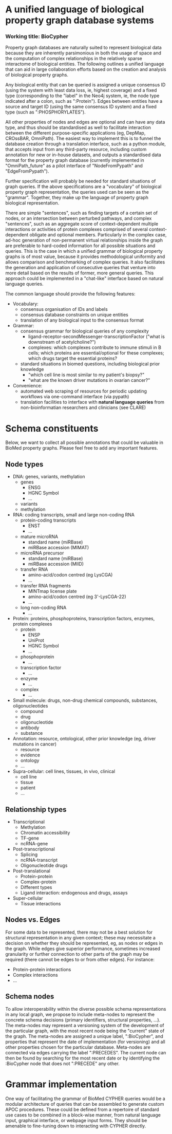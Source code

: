 # A unified language of biological property graph database systems
### Working title: BioCypher

Property graph databases are naturally suited to represent biological data because they are inherently parsimonious in both the usage of space and the computation of complex relationships in the relatively sparse interactome of biological entities. The following outlines a unified language that can aid in large collaboration efforts based on the creation and analysis of biological property graphs.

Any biological entity that can be queried is assigned a unique consensus ID (using the system with least data loss, ie, highest coverage) and a fixed type (corresponding to the "label" in the Neo4j system, ie, the node type indicated after a colon, such as ":Protein"). Edges between entities have a source and target ID (using the same consensus ID system) and a fixed type (such as ":PHOSPHORYLATES").

All other properties of nodes and edges are optional and can have any data type, and thus should be standardised as well to facilitate interaction between the different purpose-specific applications (eg, DepMap, CROssBAR, OmniPath). The easiest way to implement this is to funnel the database creation through a translation interface, such as a python module, that accepts input from any third-party resource, including custom annotation for new or in-house datasets, and outputs a standardised data format for the property graph database (currently implemented in "OmniPath_future" as a pilot interface of "NodeFromPypath" and "EdgeFromPypath").

Further specification will probably be needed for standard situations of graph queries. If the above specifications are a "vocabulary" of biological property graph representation, the queries used can be seen as the "grammar". Together, they make up the language of property graph biological representation.

There are simple "sentences", such as finding targets of a certain set of nodes, or an intersection between perturbed pathways, and complex "sentences", such as an aggregate score of context-dependent multiple interactions or activities of protein complexes comprised of several context-dependent obligate and optional members. Particularly in the complex case, ad-hoc generation of non-permanent virtual relationships inside the graph are preferable to hard-coded information for all possible situations and queries. This is the case in which a unified grammar of biological property graphs is of most value, because it provides methodological uniformity and allows comparison and benchmarking of complex queries. It also facilitates the generation and application of consecutive queries that venture into more detail based on the results of former, more general queries. This approach could be implemented in a "chat-like" interface based on natural language queries.

The common language should provide the following features:
- Vocabulary:
	- consensus organisation of IDs and labels
	- consensus database constraints on unique entities
	- translation of any biological input to the consensus format
- Grammar:
	- consensus grammar for biological queries of any complexity
		- ligand-receptor-secondMessenger-transcriptionFactor ("what is downstream of acetylcholine?")
		- complexes: which complexes contribute to immune stimuli in B cells; which proteins are essential/optional for these complexes; which drugs target the essential proteins?
	- standard situations in biomed questions, including biological prior knowledge
		- "which cell line is most similar to my patient's biopsy?"
		- "what are the known driver mutations in ovarian cancer?"
- Convenience:
	- automated web scraping of resources for periodic updating workflows via one-command interface (via pypath)
	- translation facilities to interface with **natural language queries** from non-bioinformatian researchers and clinicians (see CLARE)

# Schema constituents
Below, we want to collect all possible annotations that could be valuable in BioMed property graphs. Please feel free to add any important features.

## Node types
- DNA: genes, variants, methylation
	- genes
		- ENSG
		- HGNC Symbol
		- ...
	- variants
	- methylation
- RNA: coding transcripts, small and large non-coding RNA
	- protein-coding transcripts
		- ENST
		- ...
	- mature microRNA
		- standard name (miRBase)
		- miRBase accession (MIMAT)
	- microRNA precursor
		- standard name (miRBase)
		- miRBase accession (MIID)
	- transfer RNA
		- amino-acid/codon centred (eg LysCGA)
		- ...
	- transfer RNA fragments
		- MINTmap license plate
		- amino-acid/codon centred (eg 3'-LysCGA-22)
		- ...
	- long non-coding RNA
		- ...
- Protein: proteins, phosphoproteins, transcription factors, enzymes, protein complexes
	- protein
		- ENSP
		- UniProt
		- HGNC Symbol
		- ...
	- phosphoprotein
		- ...
	- transcription factor
		- ...
	- enzyme
		- ...
	- complex
		- ...
- Small molecule: drugs, non-drug chemical compounds, substances, oligonucleotides
	- compound
	- drug
	- oligonucleotide
	- antibody
	- substance
- Annotation: resource, ontological, other prior knowledge (eg, driver mutations in cancer)
	- resource
	- evidence
	- ontology
	- ...
- Supra-cellular: cell lines, tissues, in vivo, clinical
	- cell line
	- tissue
	- patient
	- ...

## Relationship types
- Transcriptional
	- Methylation
	- Chromatin accessibility
	- TF-gene
	- ncRNA-gene
- Post-transcriptional
	- Splicing
	- ncRNA-transcript
	- Oligonucleotide drugs
- Post-translational
	- Protein-protein
	- Complex-protein
	- Different types
	- Ligand interaction: endogenous and drugs, assays
- Super-cellular
	- Tissue interactions

## Nodes vs. Edges
For some data to be represented, there may not be a best solution for structural representation in any given context; these may necessitate a decision on whether they should be represented, eg, as nodes or edges in the graph. While edges give superior performance, sometimes increased granularity or further connection to other parts of the graph may be required (there cannot be edges to or from other edges). For instance:
- Protein-protein interactions
- Complex interactions
- ...

## Schema nodes
To allow interoperability within the diverse possible schema representations in any local graph, we propose to include meta-nodes to represent the concrete schema decisions (primary identifiers, structural properties, ...). The meta-nodes may represent a versioning system of the development of the particular graph, with the most recent node being the "current" state of the graph. The meta-nodes are assigned a unique label, ":BioCypher", and properties that represent the date of implementation (for versioning) and all other properties chosen for the particular database. Meta-nodes are connected via edges carrying the label ":PRECEDES". The current node can then be found by searching for the most recent date or by identifying the :BioCypher node that does not ":PRECEDE" any other.

# Grammar implementation
One way of facilitating the grammar of BioMed CYPHER queries would be a modular architecture of queries that can be assembled to generate custom APOC procedures. These could be defined from a repertoire of standard use cases to be combined in a block-wise manner, from natural language input, graphical interface, or webpage input forms. They should be amenable to fine-tuning down to interacting with CYPHER directly.
